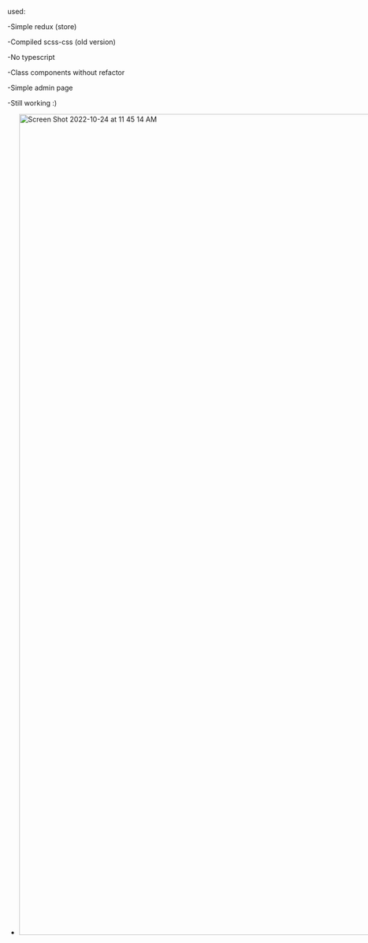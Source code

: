 used: 

  -Simple redux (store)

  -Compiled scss-css (old version)

  -No typescript

  -Class components without refactor

  -Simple admin page

  -Still working :)


  <ul style="display:flex;" >
    <li>
      <img width="1666" alt="Screen Shot 2022-10-24 at 11 45 14 AM" src="https://user-images.githubusercontent.com/27764894/197474954-96e18c7b-5818-44ce-9671-b7ed8d283f76.png">
    </li>
    <li>
      <img width="1666" alt="Screen Shot 2022-10-24 at 11 51 34 AM" src="https://user-images.githubusercontent.com/27764894/197475203-e3246bf6-d146-4f8b-9d74-2181a9ac6f5d.png">
    </li>
  </ul>
  
